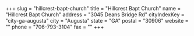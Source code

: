 +++
slug = "hillcrest-bapt-church"
title = "Hillcrest Bapt Church"
name = "Hillcrest Bapt Church"
address = "3045 Deans Bridge Rd"
cityIndexKey = "city-ga-augusta"
city = "Augusta"
state = "GA"
postal = "30906"
website = ""
phone = "706-793-3104"
fax = ""
+++

